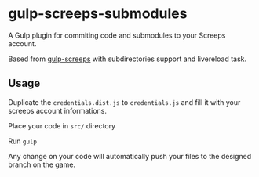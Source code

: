 # gulp-screeps-submodules

A Gulp plugin for commiting code and submodules to your Screeps account.

Based from [gulp-screeps](https://github.com/pcmulder/gulp-screeps)
with subdirectories support and livereload task.

## Usage
Duplicate the ```credentials.dist.js``` to ```credentials.js``` and fill it with your screeps account informations.

Place your code in ```src/``` directory

Run ```gulp```

Any change on your code will automatically push your files to the designed branch on the game.
